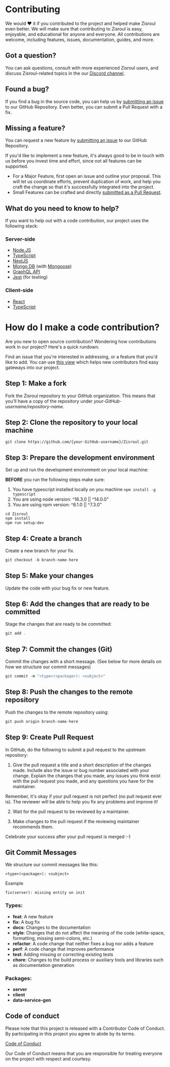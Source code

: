 # Contributing

We would ❤️ it if you contributed to the project and helped make Zisroul even better. We will make sure that contributing to Zisroul is easy, enjoyable, and educational for anyone and everyone. All contributions are welcome, including features, issues, documentation, guides, and more.

## Got a question?

You can ask questions, consult with more experienced Zisroul users, and discuss Zisroul-related topics in the our [Discord channel](https://discord.gg/mDpvUkqhHe).

## Found a bug?

If you find a bug in the source code, you can help us by [submitting an issue](https://github.com/Zisroul/Zisroul/issues/new) to our GitHub Repository. Even better, you can submit a Pull Request with a fix.

## Missing a feature?

You can request a new feature by [submitting an issue](https://github.com/Zisroul/Zisroul/issues/new) to our GitHub Repository.

If you'd like to implement a new feature, it's always good to be in touch with us before you invest time and effort, since not all features can be supported.

- For a Major Feature, first open an issue and outline your proposal. This will let us coordinate efforts, prevent duplication of work, and help you craft the change so that it's successfully integrated into the project.
- Small Features can be crafted and directly [submitted as a Pull Request](#submit-pr).

## What do you need to know to help?

If you want to help out with a code contribution, our project uses the following stack:

### Server-side

- [Node.JS](https://nodejs.org/)
- [TypeScript](https://www.typescriptlang.org/docs)
- [NestJS](https://docs.nestjs.com/)
- [Mongo DB](https://www.mongodb.com/) (with [Mongoose](https://mongoosejs.com/docs/guide.html))
- [GraphQL API](https://docs.nestjs.com/graphql/quick-start)
- [Jest](https://docs.nestjs.com/fundamentals/testing) (for testing)

### Client-side

- [React](https://reactjs.org/docs/getting-started.html)
- [TypeScript](https://www.typescriptlang.org/docs)

# <a name="submit-pr"></a> How do I make a code contribution?

Are you new to open source contribution? Wondering how contributions work in our project? Here's a quick rundown.

Find an issue that you're interested in addressing, or a feature that you'd like to add.
You can use [this view](https://github.com/Zisroul/Zisroul/issues/new) which helps new contributors find easy gateways into our project.

## Step 1: Make a fork

Fork the Zisroul repository to your GitHub organization. This means that you'll have a copy of the repository under _your-GitHub-username/repository-name_.

## Step 2: Clone the repository to your local machine

```
git clone https://github.com/{your-GitHub-username}/Zisroul.git

```

## Step 3: Prepare the development environment

Set up and run the development environment on your local machine:

**BEFORE** you run the following steps make sure:

1. You have typescript installed locally on you machine `npm install -g typescript`
2. You are using node version: ^16.3.0 || ^14.0.0"
3. You are using npm version: ^8.1.0 || ^7.3.0"

```shell
cd Zisroul
npm install
npm run setup:dev
```

## Step 4: Create a branch

Create a new branch for your fix.

```jsx
git checkout -b branch-name-here
```

## Step 5: Make your changes

Update the code with your bug fix or new feature.

## Step 6: Add the changes that are ready to be committed

Stage the changes that are ready to be committed:

```jsx
git add .
```

## Step 7: Commit the changes (Git)

Commit the changes with a short message. (See below for more details on how we structure our commit messages)

```jsx
git commit -m "<type>(<package>): <subject>"
```

## Step 8: Push the changes to the remote repository

Push the changes to the remote repository using:

```jsx
git push origin branch-name-here
```

## Step 9: Create Pull Request

In GitHub, do the following to submit a pull request to the upstream repository:

1.  Give the pull request a title and a short description of the changes made. Include also the issue or bug number associated with your change. Explain the changes that you made, any issues you think exist with the pull request you made, and any questions you have for the maintainer.

Remember, it's okay if your pull request is not perfect (no pull request ever is). The reviewer will be able to help you fix any problems and improve it!

2.  Wait for the pull request to be reviewed by a maintainer.

3.  Make changes to the pull request if the reviewing maintainer recommends them.

Celebrate your success after your pull request is merged :-)

## Git Commit Messages

We structure our commit messages like this:

```
<type>(<package>): <subject>
```

Example

```
fix(server): missing entity on init
```

### Types:

- **feat**: A new feature
- **fix**: A bug fix
- **docs**: Changes to the documentation
- **style**: Changes that do not affect the meaning of the code (white-space, formatting, missing semi-colons, etc.)
- **refactor**: A code change that neither fixes a bug nor adds a feature
- **perf**: A code change that improves performance
- **test**: Adding missing or correcting existing tests
- **chore**: Changes to the build process or auxiliary tools and libraries such as documentation generation

### Packages:

- **server**
- **client**
- **data-service-gen**

## Code of conduct

Please note that this project is released with a Contributor Code of Conduct. By participating in this project you agree to abide by its terms.

[Code of Conduct](https://github.com/Zisroul/Zisroul/blob/main/CODE_OF_CONDUCT.md)

Our Code of Conduct means that you are responsible for treating everyone on the project with respect and courtesy.
